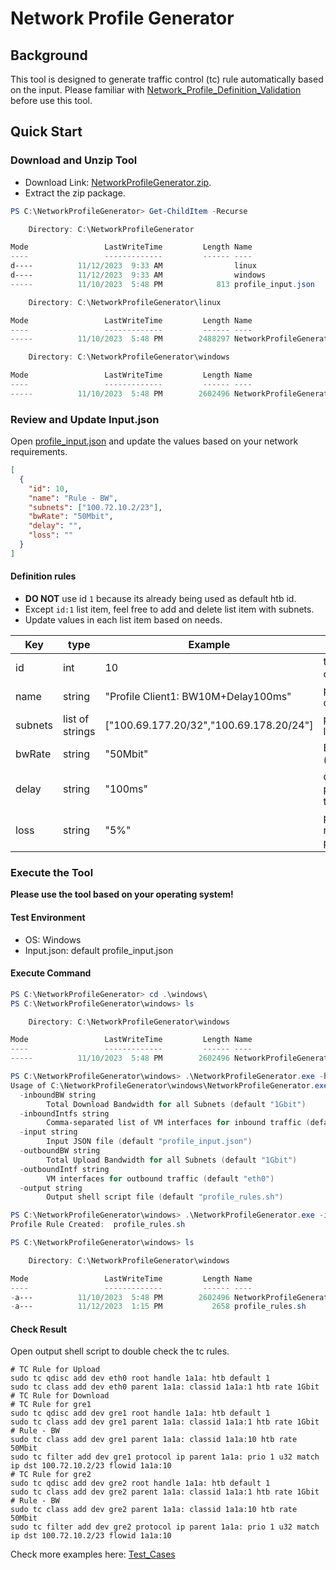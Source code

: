 # Network Profile Generator

## Background

This tool is designed to generate traffic control (tc) rule automatically based on the input. Please familiar with [Network_Profile_Definition_Validation](Network_Profile_Definition_Validation.md) before use this tool.

## Quick Start

### Download and Unzip Tool

- Download Link: [NetworkProfileGenerator.zip](https://github.com/microsoft/AzureStackWANSimulator/releases).
- Extract the zip package.

```powershell
PS C:\NetworkProfileGenerator> Get-ChildItem -Recurse

    Directory: C:\NetworkProfileGenerator

Mode                 LastWriteTime         Length Name
----                 -------------         ------ ----
d----          11/12/2023  9:33 AM                linux
d----          11/12/2023  9:33 AM                windows
-----          11/10/2023  5:48 PM            813 profile_input.json

    Directory: C:\NetworkProfileGenerator\linux

Mode                 LastWriteTime         Length Name
----                 -------------         ------ ----
-----          11/10/2023  5:48 PM        2488297 NetworkProfileGenerator

    Directory: C:\NetworkProfileGenerator\windows

Mode                 LastWriteTime         Length Name
----                 -------------         ------ ----
-----          11/10/2023  5:48 PM        2602496 NetworkProfileGenerator.exe
```

### Review and Update Input.json

Open [profile_input.json](../tools/NetworkProfileGenerator/profile_input.json) and update the values based on your network requirements.

```json
[
  {
    "id": 10,
    "name": "Rule - BW",
    "subnets": ["100.72.10.2/23"],
    "bwRate": "50Mbit",
    "delay": "",
    "loss": ""
  }
]
```

#### Definition rules

- **DO NOT** use id `1` because its already being used as default htb id.
- Except `id:1` list item, feel free to add and delete list item with subnets.
- Update values in each list item based on needs.

| Key     | type            | Example                                 | Comment                           |
| ------- | --------------- | --------------------------------------- | --------------------------------- |
| id      | int             | 10                                      | tc class id (no overlap)          |
| name    | string          | "Profile Client1: BW10M+Delay100ms"     | profile rule comment              |
| subnets | list of strings | ["100.69.177.20/32","100.69.178.20/24"] | profile subnet list               |
| bwRate  | string          | "50Mbit"                                | Bandwidth rate (Gbit/Mbit/Kbit)   |
| delay   | string          | "100ms"                                 | delay value for packet transition |
| loss    | string          | "5%"                                    | percentage of random packets loss |

### Execute the Tool

**Please use the tool based on your operating system!**

#### Test Environment

- OS: Windows
- Input.json: default profile_input.json

#### Execute Command

```powershell
PS C:\NetworkProfileGenerator> cd .\windows\
PS C:\NetworkProfileGenerator\windows> ls

    Directory: C:\NetworkProfileGenerator\windows

Mode                 LastWriteTime         Length Name
----                 -------------         ------ ----
-----          11/10/2023  5:48 PM        2602496 NetworkProfileGenerator.exe

PS C:\NetworkProfileGenerator\windows> .\NetworkProfileGenerator.exe -h
Usage of C:\NetworkProfileGenerator\windows\NetworkProfileGenerator.exe:
  -inboundBW string
        Total Download Bandwidth for all Subnets (default "1Gbit")
  -inboundIntfs string
        Comma-separated list of VM interfaces for inbound traffic (default "gre1,gre2")
  -input string
        Input JSON file (default "profile_input.json")
  -outboundBW string
        Total Upload Bandwidth for all Subnets (default "1Gbit")
  -outboundIntf string
        VM interfaces for outbound traffic (default "eth0")
  -output string
        Output shell script file (default "profile_rules.sh")

PS C:\NetworkProfileGenerator\windows> .\NetworkProfileGenerator.exe -input ..\profile_input.json
Profile Rule Created:  profile_rules.sh

PS C:\NetworkProfileGenerator\windows> ls

    Directory: C:\NetworkProfileGenerator\windows

Mode                 LastWriteTime         Length Name
----                 -------------         ------ ----
-a---          11/10/2023  5:48 PM        2602496 NetworkProfileGenerator.exe
-a---          11/12/2023  1:15 PM           2658 profile_rules.sh
```

#### Check Result

Open output shell script to double check the tc rules.

```shell
# TC Rule for Upload
sudo tc qdisc add dev eth0 root handle 1a1a: htb default 1
sudo tc class add dev eth0 parent 1a1a: classid 1a1a:1 htb rate 1Gbit
# TC Rule for Download
# TC Rule for gre1
sudo tc qdisc add dev gre1 root handle 1a1a: htb default 1
sudo tc class add dev gre1 parent 1a1a: classid 1a1a:1 htb rate 1Gbit
# Rule - BW
sudo tc class add dev gre1 parent 1a1a: classid 1a1a:10 htb rate 50Mbit
sudo tc filter add dev gre1 protocol ip parent 1a1a: prio 1 u32 match ip dst 100.72.10.2/23 flowid 1a1a:10
# TC Rule for gre2
sudo tc qdisc add dev gre2 root handle 1a1a: htb default 1
sudo tc class add dev gre2 parent 1a1a: classid 1a1a:1 htb rate 1Gbit
# Rule - BW
sudo tc class add dev gre2 parent 1a1a: classid 1a1a:10 htb rate 50Mbit
sudo tc filter add dev gre2 protocol ip parent 1a1a: prio 1 u32 match ip dst 100.72.10.2/23 flowid 1a1a:10
```

Check more examples here: [Test_Cases](../tools/NetworkProfileGenerator/test/)

